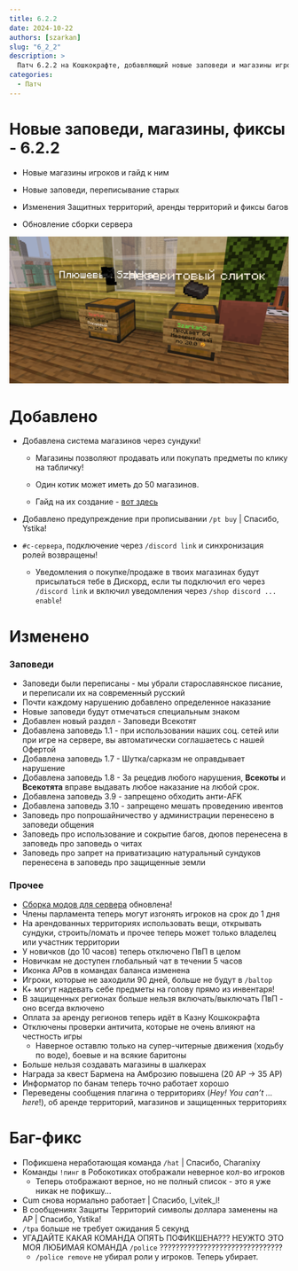 ```yaml
---
title: 6.2.2
date: 2024-10-22
authors: [szarkan]
slug: "6_2_2"
description: >
  Патч 6.2.2 на Кошкокрафте, добавляющий новые заповеди и магазины игроков
categories:
  - Патч
---
```


# Новые заповеди, магазины, фиксы - 6.2.2

- Новые магазины игроков и гайд к ним

- Новые заповеди, переписывание старых

- Изменения Защитных территорий, аренды территорий и фиксы багов

- Обновление сборки сервера

![Магазины](../../assets/guides/shop_create/shops.png)

<!-- more -->

# Добавлено

- Добавлена система магазинов через сундуки!

    - Магазины позволяют продавать или покупать предметы по клику на табличку!

    - Один котик может иметь до 50 магазинов.

    - Гайд на их создание - [вот здесь](../../guides/gameplay/create_shop.md)

- Добавлено предупреждение при прописывании `/pt buy` | Спасибо, Ystika!

- `#с-сервера`, подключение через `/discord link` и синхронизация ролей возвращены!
    - Уведомления о покупке/продаже в твоих магазинах будут присылаться тебе в Дискорд, если ты подключил его через `/discord link` и включил уведомления через `/shop discord ... enable`!

# Изменено

### Заповеди

- Заповеди были переписаны - мы убрали старославянское писание, и переписали их на современный русский
- Почти каждому нарушению добавлено определенное наказание
- Новые заповеди будут отмечаться специальным знаком
- Добавлен новый раздел - Заповеди Всекотят
- Добавлена заповедь 1.1 - при использовании наших соц. сетей или при игре на сервере, вы автоматически соглашаетесь с нашей Офертой
- Добавлена заповедь 1.7 - Шутка/сарказм не оправдывает нарушение
- Добавлена заповедь 1.8 - За рецедив любого нарушения, ****Всекоты**** и ****Всекотята**** вправе выдавать любое наказание на любой срок.
- Добавлена заповедь 3.9 - запрещено обходить анти-AFK
- Добавлена заповедь 3.10 - запрещено мешать проведению ивентов
- Заповедь про попрошайничество у администрации перенесено в заповеди общения
- Заповедь про использование и сокрытие багов, дюпов перенесена в заповедь про заповедь о читах
- Заповедь про запрет на приватизацию натуральный сундуков перенесена в заповедь про защищенные земли

### Прочее

- [Сборка модов для сервера](../../info/mods.md#моды-для-сервера) обновлена!
- Члены парламента теперь могут изгонять игроков на срок до 1 дня
- На арендованных территориях использовать вещи, открывать сундуки, строить/ломать и прочее теперь может только владелец или участник территории
- У новичков (до 10 часов) теперь отключено ПвП в целом
- Новичкам не доступен глобальный чат в течении 5 часов 
- Иконка АРов в командах баланса изменена 
- Игроки, которые не заходили 90 дней, больше не будут в `/baltop` 
- К+ могут надевать себе предметы на голову прямо из инвентаря! 
- В защищенных регионах больше нельзя включать/выключать ПвП - оно всегда включено 
- Оплата за аренду регионов теперь идёт в Казну Кошкокрафта 
- Отключены проверки античита, которые не очень влияют на честность игры
    - Наверное оставлю только на супер-читерные движения (ходьбу по воде), боевые и на всякие баритоны
- Больше нельзя создавать магазины в шалкерах
- Награда за квест Бармена на Амброзию повышена (20 АР → 35 АР)
- Информатор по банам теперь точно работает хорошо
- Переведены сообщения плагина о территориях (*Hey! You can’t … here*!), об аренде территорий, магазинов и защищенных территориях

# Баг-фикс

- Пофикшена неработающая команда `/hat` | Спасибо, Charanixy
- Команды `!пинг` в Робокотиках отображали неверное кол-во игроков
    - Теперь отображают верное, но не полный список - это я уже никак не пофикшу…
- Cum снова нормально работает | Спасибо, l_vitek_l!
- В сообщениях Защиты Территорий символы доллара заменены на АР | Спасибо, Ystika!
- `/tpa` больше не требует ожидания 5 секунд
- УГАДАЙТЕ КАКАЯ КОМАНДА ОПЯТЬ ПОФИКШЕНА??? НЕУЖТО ЭТО МОЯ ЛЮБИМАЯ КОМАНДА `/police` ???????????????????????????????
    - `/police remove`  не убирал роли у игроков. Теперь убирает.